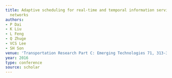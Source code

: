 ```yaml
---
title: Adaptive scheduling for real-time and temporal information services in vehicular
  networks
authors:
- P Dai
- K Liu
- L Feng
- Q Zhuge
- VCS Lee
- SH Son
venue: 'Transportation Research Part C: Emerging Technologies 71, 313-332, 2016'
year: 2016
type: conference
source: scholar
---
```


